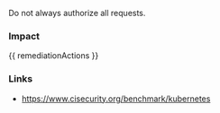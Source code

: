 
Do not always authorize all requests.

### Impact
<!-- Add Impact here -->

<!-- DO NOT CHANGE -->
{{ remediationActions }}

### Links
- https://www.cisecurity.org/benchmark/kubernetes


